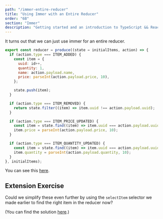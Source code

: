 ```yaml
---
path: "/immer-entire-reducer"
title: "Using Immer with an Entire Reducer"
order: "6B"
section: "Immer"
description: "Getting started and an introduction to TypeScript && React Workshop"
---
```


It turns out that we can just use immer for an entire reducer.

```js
export const reducer = produce((state = initialItems, action) => {
  if (action.type === ITEM_ADDED) {
    const item = {
      uuid: id++,
      quantity: 1,
      name: action.payload.name,
      price: parseInt(action.payload.price, 10),
    };

    state.push(item);
  }

  if (action.type === ITEM_REMOVED) {
    return state.filter((item) => item.uuid !== action.payload.uuid);
  }

  if (action.type === ITEM_PRICE_UPDATED) {
    const item = state.find((item) => item.uuid === action.payload.uuid);
    item.price = parseInt(action.payload.price, 10);
  }

  if (action.type === ITEM_QUANTITY_UPDATED) {
    const item = state.find((item) => item.uuid === action.payload.uuid);
    item.quantity = parseInt(action.payload.quantity, 10);
  }
}, initialItems);
```

You can see this [here](https://github.com/stevekinney/tip-calculator/commit/8a7b2aeed48af497c181468c521046cb2b7d775c).

## Extension Exercise

Could we simplify these even further by using the `selectItem` selector we made earlier to find the right item in the reducer now?

(You can find the solution [here](https://github.com/stevekinney/tip-calculator/commit/8c5b1ea5733c6780dbab0533799c20a85088baf6).)
